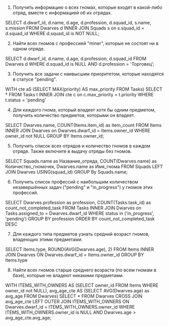 
1. Получить информацию о всех гномах, которые входят в какой-либо отряд, вместе с информацией об их отрядах.

SELECT 
    d.dwarf_id, d.name, d.age, d.profession, d.squad_id, 
    s.name, s.mission 
FROM 
    Dwarves d
INNER JOIN 
    Squads s on s.squad_id = d.squad_id
WHERE 
    d.squad_id is NOT NULL;


2. Найти всех гномов с профессией "miner", которые не состоят ни в одном отряде.

SELECT 
    d.dwarf_id, d.name, d.age, d.profession, d.squad_id 
FROM 
    Dwarves d
WHERE 
    d.squad_id is NULL AND d.profession = 'Торговец';


3. Получить все задачи с наивысшим приоритетом, которые находятся в статусе "pending".

WITH 
    cte aS (SELECT MAX(priority) AS max_priority FROM Tasks)
SELECT * 
FROM 
    Tasks t 
INNER JOIN 
    cte c on c.max_priority = t.priority
WHERE 
    t.status = 'pending'

4. Для каждого гнома, который владеет хотя бы одним предметом, получить количество предметов, которыми он владеет.

SELECT 
    Dwarves.name, COUNT(Items.item_id) as item_count
FROM 
    Items INNER JOIN Dwarves on Dwarves.dwarf_id = Items.owner_id
WHERE 
    owner_id not NULL
GROUP BY 
    Items.owner_id;


5. Получить список всех отрядов и количество гномов в каждом отряде. 
Также включите в выдачу отряды без гномов.

SELECT 
    Squads.name as Название_отряда, 
    COUNT(Dwarves.name) as Количество_гномочек, 
    Dwarves.name as Имя_гнома 
FROM 
    Squads 
LEFT JOIN 
    Dwarves USING(squad_id)
GROUP By 
    Squads.name;

6. Получить список профессий с наибольшим количеством незавершённых задач ("pending" и "in_progress") у гномов этих профессий.

SELECT Dwarves.profession as profession, COUNT(Tasks.task_id) as count_not_completed_task FROM Tasks
INNER JOIN 
    Dwarves on Tasks.assigned_to = Dwarves.dwarf_id
WHERE 
    status in ('in_progress', 'pending')
GROUP BY 
	profession
ORDER BY
	count_not_completed_task DESC


7. Для каждого типа предметов узнать средний возраст гномов, владеющих этими предметами.

SELECT Items.type, ROUND(AVG(Dwarves.age), 2) FROM Items
INNER JOIN Dwarves
ON Dwarves.dwarf_id = Items.owner_id
GROUP BY Items.type

8. Найти всех гномов старше среднего возраста (по всем гномам в базе), которые не владеют никакими предметами.

WITH ITEMS_WITH_OWNERS AS (SELECT owner_id FROM Items WHERE owner_id not NULL), 
avg_age_cte AS (SELECT AVG(Dwarves.age) as avg_age FROM Dwarves)
SELECT * FROM Dwarves CROSS JOIN avg_age_cte
LEFT OUTER JOIN ITEMS_WITH_OWNERS ON Dwarves.dwarf_id = ITEMS_WITH_OWNERS.owner_id 
WHERE ITEMS_WITH_OWNERS.owner_id is NULL AND Dwarves.age > avg_age_cte.avg_age;

